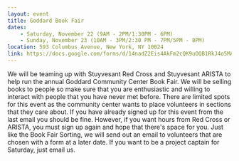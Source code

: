 ```yaml
---
layout: event
title: Goddard Book Fair
dates:
    - Saturday, November 22 (9AM - 2PM/1:30PM - 6PM)
    - Sunday, November 23 (10AM - 3PM/2:30 PM - 7PM/5PM - 8PM)
location: 593 Columbus Avenue, New York, NY 10024
link: https://docs.google.com/forms/d/14nadZ2Eis4AkFm2cQK9uOQB1RkJ4o5MAOTd4bNGLf8U/viewform
---
```

We will be teaming up with Stuyvesant Red Cross and Stuyvesant ARISTA to help run the annual Goddard Community Center Book Fair. We will be selling books to people so make sure that you are enthusiastic and willing to interact with people that you have never met before. There are limited spots for this event as the community center wants to place volunteers in sections that they care about. If you have already signed up for this event from the last email you should be fine. However, if you want hours from Red Cross or ARISTA, you must sign up again and hope that there's space for you. Just like the Book Fair Sorting, we will send out an email to volunteers that are chosen with a form at a later date. If you want to be a project captain for Saturday, just email us.